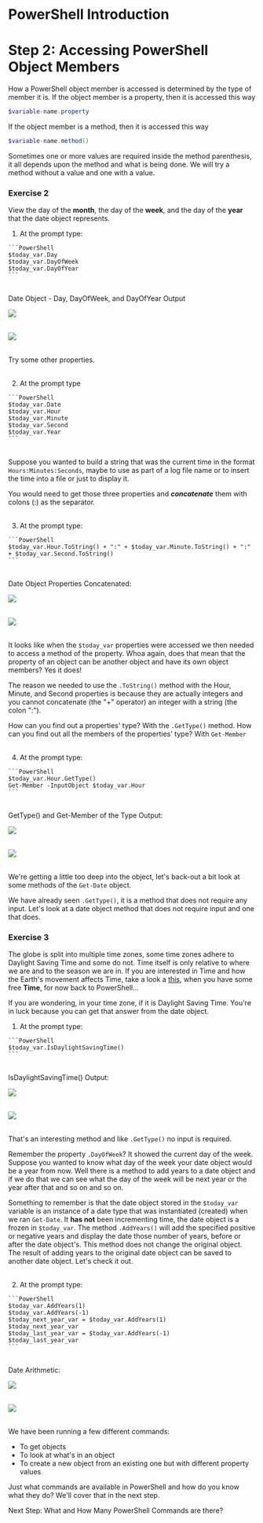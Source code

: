 # PowerShell Introduction

# Step 2: Accessing PowerShell Object Members

How a PowerShell object member is accessed is determined by the type of member it is.  If the object member is a property, then it is accessed this way

  ```PowerShell
  $variable-name.property
  ```

If the object member is a method, then it is accessed this way

  ```PowerShell
  $variable-name.method()
  ```

  Sometimes one or more values are required inside the method parenthesis, it all depends upon the method and what is being done.  We will try a method without a value and one with a value.

### Exercise 2

View the day of the **month**, the day of the **week**, and the day of the **year** that the date object represents.

  1. At the prompt type:

    ```PowerShell
    $today_var.Day
    $today_var.DayOfWeek
    $today_var.DayOfYear
    ```

  </br>Date Object - Day, DayOfWeek, and DayOfYear Output

  ![](assets/images/image-06.jpg)<br/><br/>

  ![](/posts/files/introduction-to-powershell-introduction/assets/images/image-06.jpg)<br/><br/>

  Try some other properties.<br/><br/>

  2. At the prompt type

    ```PowerShell
    $today_var.Date
    $today_var.Hour
    $today_var.Minute
    $today_var.Second
    $today_var.Year
    ```

  </br>Suppose you wanted to build a string that was the current time in the format `Hours:Minutes:Seconds`, maybe to use as part of a log file name or to insert the time into a file or just to display it.

  You would need to get those three properties and ***concatenate*** them with colons (:) as the separator.<br/><br/>

  3. At the prompt type:

    ```PowerShell
    $today_var.Hour.ToString() + ":" + $today_var.Minute.ToString() + ":" + $today_var.Second.ToString()
    ```

  </br>Date Object Properties Concatenated:

  ![](assets/images/image-07.jpg)<br/><br/>

  ![](/posts/files/introduction-to-powershell-introduction/assets/images/image-07.jpg)<br/><br/>

  It looks like when the `$today_var` properties were accessed we then needed to access a method of the property. Whoa again, does that mean that the property of an object can be another object and have its own object members? Yes it does!

  The reason we needed to use the `.ToString()` method with the Hour, Minute, and Second properties is because they are actually integers and you cannot concatenate (the "+" operator) an integer with a string (the colon ":").

  How can you find out a properties' type? With the `.GetType()` method. How can you find out all the members of the properties' type? With `Get-Member`<br/><br/>

  4. At the prompt type:

    ```PowerShell
    $today_var.Hour.GetType()
    Get-Member -InputObject $today_var.Hour
    ```

  </br>GetType() and Get-Member of the Type Output:

  ![](assets/images/image-08.jpg)<br/><br/>

  ![](/posts/files/introduction-to-powershell-introduction/assets/images/image-08.jpg)<br/><br/>


  We're getting a little too deep into the object, let's back-out a bit look at some methods of the `Get-Date` object.

  We have already seen `.GetType()`, it is a method that does not require any input. Let's look at a date object method that does not require input and one that does.

### Exercise 3

The globe is split into multiple time zones, some time zones adhere to Daylight Saving Time and some do not. Time itself is only relative to where we are and to the season we are in. If you are interested in Time and how the Earth's movement affects Time, take a look a [this](https://www.youtube.com/watch?v=IJhgZBn-LHg), when you have some free **Time**, for now back to PowerShell...

If you are wondering, in your time zone, if it is Daylight Saving Time. You're in luck because you can get that answer from the date object.

  1. At the prompt type:

    ```PowerShell
    $today_var.IsDaylightSavingTime()
    ```

  </br>IsDaylightSavingTime() Output:

  ![](assets/images/image-09.jpg)<br/><br/>

  ![](/posts/files/introduction-to-powershell-introduction/assets/images/image-09.jpg)<br/><br/>

  That's an interesting method and like `.GetType()` no input is required.

  Remember the property `.DayOfWeek`? It showed the current day of the week. Suppose you wanted to know what day of the week your date object would be a year from now. Well there is a method to add years to a date object and if we do that we can see what the day of the week will be next year or the year after that and so on and so on.

  Something to remember is that the date object stored in the `$today_var` variable is an instance of a date type that was instantiated (created) when we ran `Get-Date`. It **has not** been incrementing time, the date object is a frozen in `$today_var`. The method `.AddYears()` will add the specified positive or negative years and display the date those number of years, before or after the date object's. This method does not change the original object. The result of adding years to the original date object can be saved to another date object. Let's check it out.<br/><br/>

  2. At the prompt type:

    ```PowerShell
    $today_var.AddYears(1)
    $today_var.AddYears(-1)
    $today_next_year_var = $today_var.AddYears(1)
    $today_next_year_var
    $today_last_year_var = $today_var.AddYears(-1)
    $today_last_year_var
    ```

  </br>Date Arithmetic:

  ![](assets/images/image-10.jpg)<br/><br/>

  ![](/posts/files/introduction-to-powershell-introduction/assets/images/image-10.jpg)<br/><br/>

We have been running a few different commands:
  - To get objects
  - To look at what's in an object
  - To create a new object from an existing one but with different property values

Just what commands are available in PowerShell and how do you know what they do? We'll cover that in the next step.

Next Step: What and How Many PowerShell Commands are there?
